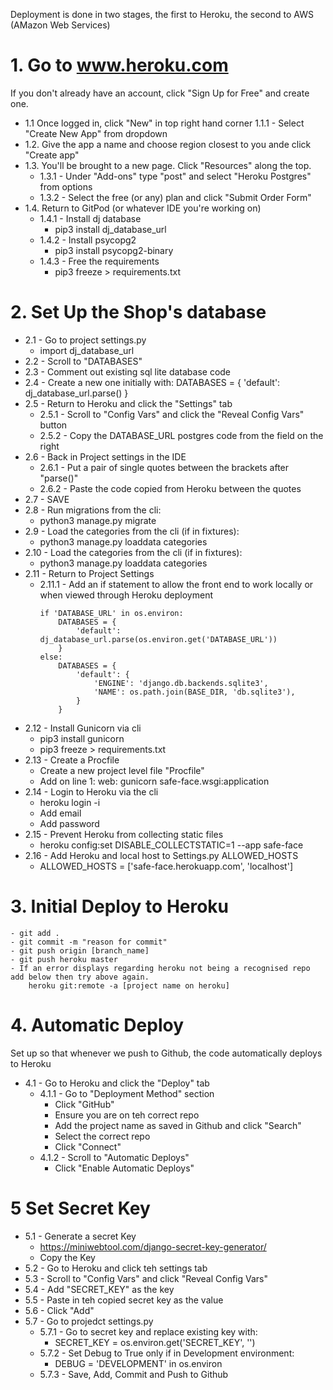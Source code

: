 Deployment is done in two stages, the first to Heroku, the second to AWS (AMazon Web Services)

# 1. Go to www.heroku.com
If you don't already have an account, click "Sign Up for Free" and create one.

- 1.1 Once logged in, click "New" in top right hand corner
    1.1.1 - Select "Create New App" from dropdown
- 1.2. Give the app a name and choose region closest to you ande click "Create app"
- 1.3. You'll be brought to a new page. Click "Resources" along the top.
    - 1.3.1 - Under "Add-ons" type "post" and select "Heroku Postgres" from options
    - 1.3.2 - Select the free (or any) plan and click "Submit Order Form"
- 1.4. Return to GitPod (or whatever IDE you're working on)
    - 1.4.1 - Install dj database
        - pip3 install dj_database_url
    - 1.4.2 - Install psycopg2
        - pip3 install psycopg2-binary
    - 1.4.3 - Free the requirements
        - pip3 freeze > requirements.txt
# 2. Set Up the Shop's database
- 2.1 - Go to project settings.py
    - import dj_database_url
- 2.2 - Scroll to "DATABASES"
- 2.3 - Comment out existing sql lite database code
- 2.4 - Create a new one initially with:
        DATABASES = {
            'default': dj_database_url.parse()
        }
- 2.5 - Return to Heroku and click the "Settings" tab
    - 2.5.1 - Scroll to "Config Vars" and click the "Reveal Config Vars" button
    - 2.5.2 - Copy the DATABASE_URL postgres code from the field on the right
- 2.6 - Back in Project settings in the IDE
    - 2.6.1 - Put a pair of single quotes between the brackets after "parse()"
    - 2.6.2 - Paste the code copied from Heroku between the quotes
- 2.7 - SAVE
- 2.8 - Run migrations from the cli:
    - python3 manage.py migrate
- 2.9 - Load the categories from the cli (if in fixtures):
    - python3 manage.py loaddata categories
- 2.10 - Load the categories from the cli (if in fixtures):
    - python3 manage.py loaddata categories
- 2.11 - Return to Project Settings
    - 2.11.1 - Add an if statement to allow the front end to work locally or when viewed through Heroku deployment
        ```
        if 'DATABASE_URL' in os.environ:
            DATABASES = {
                'default': dj_database_url.parse(os.environ.get('DATABASE_URL'))
            }
        else:
            DATABASES = {
                'default': {
                    'ENGINE': 'django.db.backends.sqlite3',
                    'NAME': os.path.join(BASE_DIR, 'db.sqlite3'),
                }
            }
        ```
- 2.12 - Install Gunicorn via cli
    - pip3 install gunicorn
    - pip3 freeze > requirements.txt
- 2.13 - Create a Procfile
    - Create a new project level file "Procfile"
    - Add on line 1: web: gunicorn safe-face.wsgi:application
- 2.14 - Login to Heroku via the cli
    - heroku login -i
    - Add email
    - Add password
- 2.15 - Prevent Heroku from collecting static files
    - heroku config:set DISABLE_COLLECTSTATIC=1 --app safe-face
- 2.16 - Add Heroku and local host to Settings.py ALLOWED_HOSTS
    - ALLOWED_HOSTS = ['safe-face.herokuapp.com', 'localhost']

# 3. Initial Deploy to Heroku
    - git add .
    - git commit -m "reason for commit"
    - git push origin [branch_name]
    - git push heroku master
    - If an error displays regarding heroku not being a recognised repo add below then try above again.
        heroku git:remote -a [project name on heroku]

# 4. Automatic Deploy
Set up so that whenever we push to Github, the code automatically deploys to Heroku
- 4.1 - Go to Heroku and click the "Deploy" tab 
    - 4.1.1 - Go to "Deployment Method" section
        - Click "GitHub" 
        - Ensure you are on teh correct repo
        - Add the project name as saved in Github and click "Search"
        - Select the correct repo
        - Click "Connect"
    - 4.1.2 - Scroll to "Automatic Deploys"
        - Click "Enable Automatic Deploys"

# 5 Set Secret Key
- 5.1 - Generate a secret Key
    - https://miniwebtool.com/django-secret-key-generator/
    - Copy the Key
- 5.2 - Go to Heroku and click teh settings tab
- 5.3 - Scroll to "Config Vars" and click "Reveal Config Vars"
- 5.4 - Add "SECRET_KEY" as the key
- 5.5 - Paste in teh copied secret key as the value
- 5.6 - Click "Add"
- 5.7 - Go to projedct settings.py
    - 5.7.1 - Go to secret key and replace existing key with:
        - SECRET_KEY = os.environ.get('SECRET_KEY', '')
    - 5.7.2 - Set Debug to True only if in Development environment:
        - DEBUG = 'DEVELOPMENT' in os.environ
    - 5.7.3 - Save, Add, Commit and Push to Github
